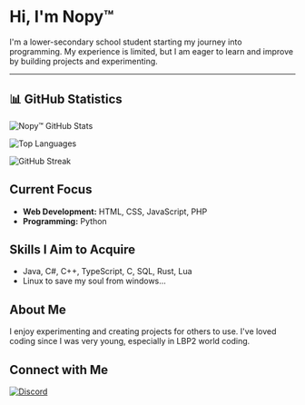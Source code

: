 # Hi, I'm Nopy™

I'm a lower-secondary school student starting my journey into programming. My experience is limited, but I am eager to learn and improve by building projects and experimenting.

---

## 📊 GitHub Statistics

![Nopy™ GitHub Stats](https://github-readme-stats.vercel.app/api?username=yourusername&show_icons=true&theme=radical)

![Top Languages](https://github-readme-stats.vercel.app/api/top-langs/?username=yourusername&layout=compact&theme=radical)

![GitHub Streak](https://github-readme-streak-stats.herokuapp.com/?user=yourusername&theme=radical)

## Current Focus
- **Web Development:** HTML, CSS, JavaScript, PHP  
- **Programming:** Python  

## Skills I Aim to Acquire
- Java, C#, C++, TypeScript, C, SQL, Rust, Lua  
- Linux to save my soul from windows...

## About Me
I enjoy experimenting and creating projects for others to use. I've loved coding since I was very young, especially in LBP2 world coding.

## Connect with Me
[![Discord](https://img.shields.io/badge/-Discord-7289DA?style=flat&logo=discord&logoColor=white)](https://discord.com/users/yourid)
